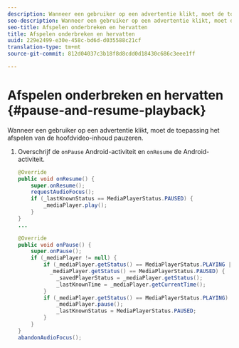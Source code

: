 ```yaml
---
description: Wanneer een gebruiker op een advertentie klikt, moet de toepassing het afspelen van de hoofdvideo-inhoud pauzeren.
seo-description: Wanneer een gebruiker op een advertentie klikt, moet de toepassing het afspelen van de hoofdvideo-inhoud pauzeren.
seo-title: Afspelen onderbreken en hervatten
title: Afspelen onderbreken en hervatten
uuid: 229e2499-e30e-458c-bd6d-d035588c21cf
translation-type: tm+mt
source-git-commit: 812d04037c3b18f8d8cdd0d18430c686c3eee1ff

---
```



# Afspelen onderbreken en hervatten {#pause-and-resume-playback}

Wanneer een gebruiker op een advertentie klikt, moet de toepassing het afspelen van de hoofdvideo-inhoud pauzeren.

1. Overschrijf de `onPause` Android-activiteit en `onResume` de Android-activiteit.

   ```java
   @Override 
   public void onResume() { 
       super.onResume(); 
       requestAudioFocus(); 
       if (_lastKnownStatus == MediaPlayerStatus.PAUSED) { 
           _mediaPlayer.play(); 
       } 
   } 
   ... 
   
   @Override 
   public void onPause() { 
       super.onPause(); 
       if (_mediaPlayer != null) { 
           if (_mediaPlayer.getStatus() == MediaPlayerStatus.PLAYING || 
             _mediaPlayer.getStatus() == MediaPlayerStatus.PAUSED) { 
               _savedPlayerStatus = _mediaPlayer.getStatus(); 
               _lastKnownTime = _mediaPlayer.getCurrentTime(); 
           } 
           if (_mediaPlayer.getStatus() == MediaPlayerStatus.PLAYING) { 
               _mediaPlayer.pause(); 
               _lastKnownStatus = MediaPlayerStatus.PAUSED; 
           } 
       } 
   } 
   abandonAudioFocus(); 
   ```

